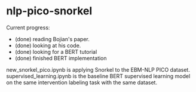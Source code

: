 # nlp-pico-snorkel
 
Current progress:
- (done) reading Bojian's paper. 
- (done) looking at his code.
- (done) looking for a BERT tutorial
- (done) finished BERT implementation

new_snorkel_pico.ipynb is applying Snorkel to the EBM-NLP PICO dataset.
supervised_learning.ipynb is the baseline BERT supervised learning model on the same intervention labeling task with the same dataset.
